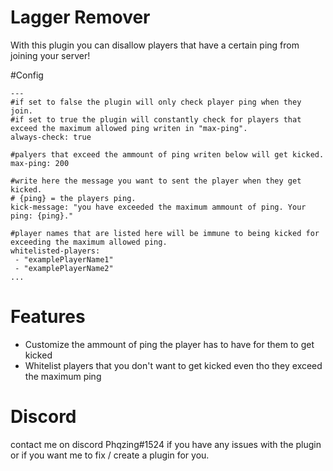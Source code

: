 # Lagger Remover
With this plugin you can disallow players that have a certain ping from joining your server!

#Config
```
---
#if set to false the plugin will only check player ping when they join.
#if set to true the plugin will constantly check for players that exceed the maximum allowed ping writen in "max-ping".
always-check: true

#palyers that exceed the ammount of ping writen below will get kicked.
max-ping: 200

#write here the message you want to sent the player when they get kicked.
# {ping} = the players ping.
kick-message: "you have exceeded the maximum ammount of ping. Your ping: {ping}."

#player names that are listed here will be immune to being kicked for exceeding the maximum allowed ping.
whitelisted-players:
 - "examplePlayerName1"
 - "examplePlayerName2"
...
```

# Features
- Customize the ammount of ping the player has to have for them to get kicked 
- Whitelist players that you don't want to get kicked even tho they exceed the maximum ping

# Discord
contact me on discord Phqzing#1524 if you have any issues with the plugin or if you want me to fix / create a plugin for you.
